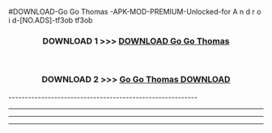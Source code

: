 #DOWNLOAD-Go Go Thomas -APK-MOD-PREMIUM-Unlocked-for A n d r o i d-[NO.ADS]-tf3ob tf3ob 



<div align="center">

<h3>DOWNLOAD 1 >>> <a href="https://getmod2.web.app/?judul=Go Go Thomas ">DOWNLOAD Go Go Thomas </a></h3><br>

<h3>DOWNLOAD 2 >>> <a href="https://getmod2.web.app/?judul=Go Go Thomas ">Go Go Thomas  DOWNLOAD </a></h3>

</div>
----------------------------------------------------------

----------------------------------------------------------

----------------------------------------------------------

----------------------------------------------------------



